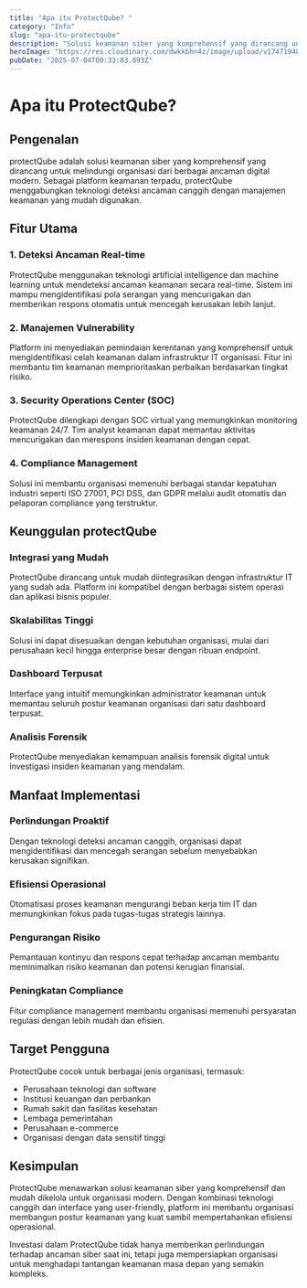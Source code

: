 ```yaml
---  
title: "Apa itu ProtectQube? "  
category: "Info"  
slug: "apa-itu-protectqube"  
description: "Solusi keamanan siber yang komprehensif yang dirancang untuk melindungi organisasi dari berbagai ancaman digital modern"  
heroImage: "https://res.cloudinary.com/dwkkbhn4z/image/upload/v1747194830/atm-9590813_1280_11zon_xlxigx.png"  
pubDate: "2025-07-04T00:33:03.893Z"  
---
```





# Apa itu ProtectQube?

## Pengenalan

protectQube adalah solusi keamanan siber yang komprehensif yang dirancang untuk melindungi organisasi dari berbagai ancaman digital modern. Sebagai platform keamanan terpadu, protectQube menggabungkan teknologi deteksi ancaman canggih dengan manajemen keamanan yang mudah digunakan.

## Fitur Utama

### 1. Deteksi Ancaman Real-time
ProtectQube menggunakan teknologi artificial intelligence dan machine learning untuk mendeteksi ancaman keamanan secara real-time. Sistem ini mampu mengidentifikasi pola serangan yang mencurigakan dan memberikan respons otomatis untuk mencegah kerusakan lebih lanjut.

### 2. Manajemen Vulnerability
Platform ini menyediakan pemindaian kerentanan yang komprehensif untuk mengidentifikasi celah keamanan dalam infrastruktur IT organisasi. Fitur ini membantu tim keamanan memprioritaskan perbaikan berdasarkan tingkat risiko.

### 3. Security Operations Center (SOC)
ProtectQube dilengkapi dengan SOC virtual yang memungkinkan monitoring keamanan 24/7. Tim analyst keamanan dapat memantau aktivitas mencurigakan dan merespons insiden keamanan dengan cepat.

### 4. Compliance Management
Solusi ini membantu organisasi memenuhi berbagai standar kepatuhan industri seperti ISO 27001, PCI DSS, dan GDPR melalui audit otomatis dan pelaporan compliance yang terstruktur.

## Keunggulan protectQube

### Integrasi yang Mudah
ProtectQube dirancang untuk mudah diintegrasikan dengan infrastruktur IT yang sudah ada. Platform ini kompatibel dengan berbagai sistem operasi dan aplikasi bisnis populer.

### Skalabilitas Tinggi
Solusi ini dapat disesuaikan dengan kebutuhan organisasi, mulai dari perusahaan kecil hingga enterprise besar dengan ribuan endpoint.

### Dashboard Terpusat
Interface yang intuitif memungkinkan administrator keamanan untuk memantau seluruh postur keamanan organisasi dari satu dashboard terpusat.

### Analisis Forensik
ProtectQube menyediakan kemampuan analisis forensik digital untuk investigasi insiden keamanan yang mendalam.

## Manfaat Implementasi

### Perlindungan Proaktif
Dengan teknologi deteksi ancaman canggih, organisasi dapat mengidentifikasi dan mencegah serangan sebelum menyebabkan kerusakan signifikan.

### Efisiensi Operasional
Otomatisasi proses keamanan mengurangi beban kerja tim IT dan memungkinkan fokus pada tugas-tugas strategis lainnya.

### Pengurangan Risiko
Pemantauan kontinyu dan respons cepat terhadap ancaman membantu meminimalkan risiko keamanan dan potensi kerugian finansial.

### Peningkatan Compliance
Fitur compliance management membantu organisasi memenuhi persyaratan regulasi dengan lebih mudah dan efisien.

## Target Pengguna

ProtectQube cocok untuk berbagai jenis organisasi, termasuk:

- Perusahaan teknologi dan software
- Institusi keuangan dan perbankan
- Rumah sakit dan fasilitas kesehatan
- Lembaga pemerintahan
- Perusahaan e-commerce
- Organisasi dengan data sensitif tinggi

## Kesimpulan

ProtectQube menawarkan solusi keamanan siber yang komprehensif dan mudah dikelola untuk organisasi modern. Dengan kombinasi teknologi canggih dan interface yang user-friendly, platform ini membantu organisasi membangun postur keamanan yang kuat sambil mempertahankan efisiensi operasional.

Investasi dalam ProtectQube tidak hanya memberikan perlindungan terhadap ancaman siber saat ini, tetapi juga mempersiapkan organisasi untuk menghadapi tantangan keamanan masa depan yang semakin kompleks.
